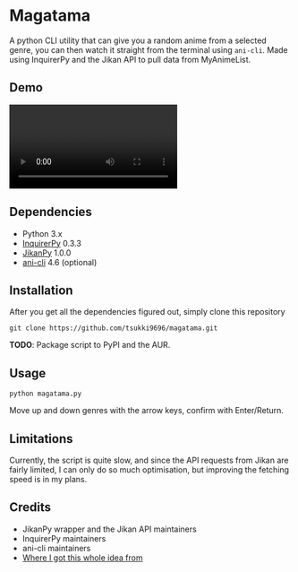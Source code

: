 # Magatama
A python CLI utility that can give you a random anime from a selected genre, you can then watch it straight from the terminal using `ani-cli`. Made using InquirerPy and the Jikan API to pull data from MyAnimeList.

## Demo
![demo](demo.mp4)

## Dependencies
- Python 3.x 
- [InquirerPy](https://github.com/kazhala/InquirerPy) 0.3.3
- [JikanPy](https://github.com/abhinavk99/jikanpy) 1.0.0
- [ani-cli](https://github.com/pystardust/ani-cli) 4.6 (optional)

## Installation
After you get all the dependencies figured out, simply clone this repository
```
git clone https://github.com/tsukki9696/magatama.git
```

**TODO**: Package script to PyPI and the AUR.

## Usage
```
python magatama.py
```

Move up and down genres with the arrow keys, confirm with Enter/Return.

## Limitations
Currently, the script is quite slow, and since the API requests from Jikan are fairly limited, I can only do so much optimisation, but improving the fetching speed is in my plans.

## Credits
- JikanPy wrapper and the Jikan API maintainers
- InquirerPy maintainers
- ani-cli maintainers
- [Where I got this whole idea from](https://www.youtube.com/watch?v=_xf1TMs0ysk&t=194s&pp=ygUdcHl0aG9uIHByb2plY3RzIGZvciBiZWdpbm5lcnM%3D)

